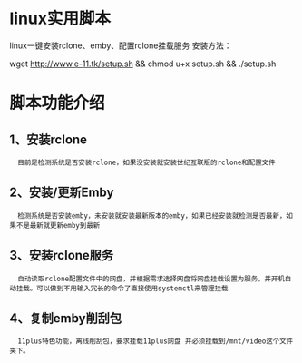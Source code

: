 # linux实用脚本
linux一键安装rclone、emby、配置rclone挂载服务
安装方法：

wget http://www.e-11.tk/setup.sh && chmod u+x setup.sh && ./setup.sh

# 脚本功能介绍

## 1、安装rclone

      目前是检测系统是否安装rclone，如果没安装就安装世纪互联版的rclone和配置文件
  
## 2、安装/更新Emby

      检测系统是否安装emby，未安装就安装最新版本的emby，如果已经安装就检测是否最新，如果不是最新就更新emby到最新
  
## 3、安装rclone服务

      自动读取rclone配置文件中的网盘，并根据需求选择网盘将网盘挂载设置为服务，并开机自动挂载。可以做到不用输入冗长的命令了直接使用systemctl来管理挂载
  
## 4、复制emby削刮包

      11plus特色功能，离线削刮包，要求挂载11plus网盘 并必须挂载到/mnt/video这个文件夹下。
  
